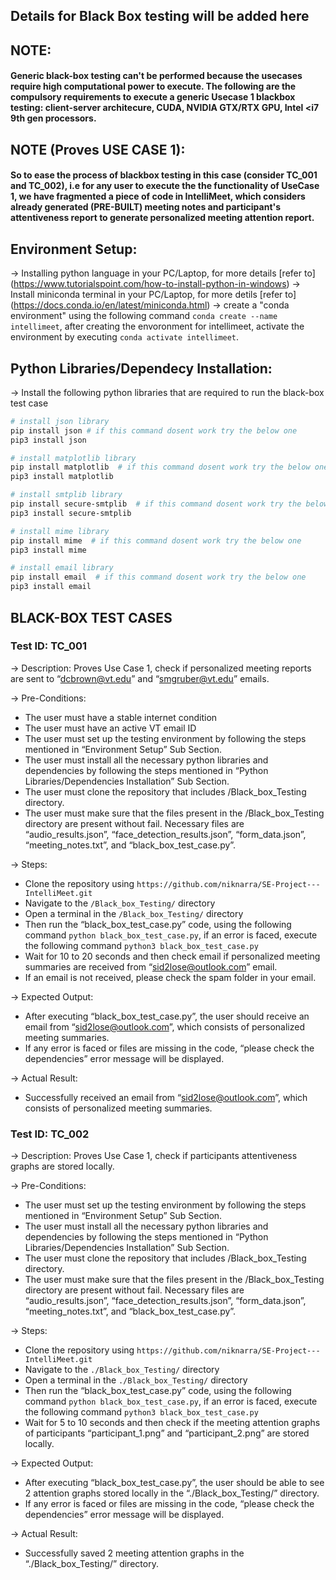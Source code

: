 ## Details for Black Box testing will be added here


## NOTE: 
#### Generic black-box testing can't be performed because the usecases require high computational power to execute. The following are the compulsory requirements to execute a generic Usecase 1 blackbox testing: client-server architecure, CUDA, NVIDIA GTX/RTX GPU, Intel <i7 9th gen processors.


## NOTE (Proves USE CASE 1): 
#### So to ease the process of blackbox testing in this case (consider TC_001 and TC_002), i.e for any user to execute the the functionality of UseCase 1, we have fragmented a piece of code in IntelliMeet, which considers already generated (PRE-BUILT) meeting notes and participant's attentiveness report to generate personalized meeting attention report.


## Environment Setup:
-> Installing python language in your PC/Laptop, for more details [refer to] (https://www.tutorialspoint.com/how-to-install-python-in-windows)
-> Install miniconda terminal in your PC/Laptop, for more detils [refer to] (https://docs.conda.io/en/latest/miniconda.html)
-> create a "conda environment" using the following command ```conda create --name intellimeet```, after creating the envoronment for intellimeet, activate the environment by executing ```conda activate intellimeet```.


## Python Libraries/Dependecy Installation:
-> Install the following python libraries that are required to run the black-box test case
```bash
# install json library
pip install json # if this command dosent work try the below one
pip3 install json

# install matplotlib library
pip install matplotlib  # if this command dosent work try the below one
pip3 install matplotlib

# install smtplib library
pip install secure-smtplib  # if this command dosent work try the below one
pip3 install secure-smtplib

# install mime library
pip install mime  # if this command dosent work try the below one
pip3 install mime

# install email library
pip install email  # if this command dosent work try the below one
pip3 install email
```

## BLACK-BOX TEST CASES

### Test ID: TC_001

-> Description: Proves Use Case 1, check if personalized meeting reports are sent to “dcbrown@vt.edu” and “smgruber@vt.edu” emails.

-> Pre-Conditions:
* The user must have a stable internet condition
* The user must have an active VT email ID
* The user must set up the testing environment by following the steps mentioned in “Environment Setup” Sub Section.
* The user must install all the necessary python libraries and dependencies by following the steps mentioned in “Python Libraries/Dependencies Installation” Sub Section.
* The user must clone the repository that includes /Black_box_Testing directory.
* The user must make sure that the files present in the /Black_box_Testing directory are present without fail. Necessary files are “audio_results.json”, “face_detection_results.json”, “form_data.json”, “meeting_notes.txt”, and “black_box_test_case.py”.

-> Steps:
* Clone the repository using ```https://github.com/niknarra/SE-Project---IntelliMeet.git```
* Navigate to the ```/Black_box_Testing/``` directory
* Open a terminal in the ```/Black_box_Testing/``` directory 
* Then run the “black_box_test_case.py” code, using the following command ```python black_box_test_case.py```, if an error is faced, execute the following command ```python3 black_box_test_case.py```
* Wait for 10 to 20 seconds and then check email if personalized meeting summaries are received from “sid2lose@outlook.com” email.
* If an email is not received, please check the spam folder in your email.

-> Expected Output:
* After executing “black_box_test_case.py”, the user should receive an email from “sid2lose@outlook.com”, which consists of personalized meeting summaries.
* If any error is faced or files are missing in the code, “please check the dependencies” error message will be displayed. 

-> Actual Result: 
* Successfully received an email from “sid2lose@outlook.com”, which consists of personalized meeting summaries.





### Test ID: TC_002

-> Description: Proves Use Case 1, check if participants attentiveness graphs are stored locally.

-> Pre-Conditions:
* The user must set up the testing environment by following the steps mentioned in “Environment Setup” Sub Section.
* The user must install all the necessary python libraries and dependencies by following the steps mentioned in “Python Libraries/Dependencies Installation” Sub Section.
* The user must clone the repository that includes /Black_box_Testing directory.
* The user must make sure that the files present in the /Black_box_Testing directory are present without fail. Necessary files are “audio_results.json”, “face_detection_results.json”, “form_data.json”, “meeting_notes.txt”, and “black_box_test_case.py”.

-> Steps:
* Clone the repository using ```https://github.com/niknarra/SE-Project---IntelliMeet.git```
* Navigate to the ```./Black_box_Testing/``` directory
* Open a terminal in the ```./Black_box_Testing/``` directory 
* Then run the “black_box_test_case.py” code, using the following command ```python black_box_test_case.py```, if an error is faced, execute the following command ```python3 black_box_test_case.py```
* Wait for 5 to 10 seconds and then check if the meeting attention graphs of participants “participant_1.png” and “participant_2.png” are stored locally.

-> Expected Output:
* After executing “black_box_test_case.py”, the user should be able to see 2 attention graphs stored locally in the “./Black_box_Testing/” directory.
* If any error is faced or files are missing in the code, “please check the dependencies” error message will be displayed. 

-> Actual Result: 
* Successfully saved 2 meeting attention graphs in the “./Black_box_Testing/” directory.

